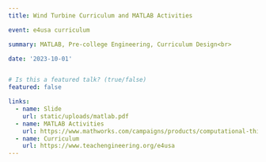 ```yaml
---
title: Wind Turbine Curriculum and MATLAB Activities

event: e4usa curriculum

summary: MATLAB, Pre-college Engineering, Curriculum Design<br>

date: '2023-10-01'


# Is this a featured talk? (true/false)
featured: false

links:
  - name: Slide
    url: static/uploads/matlab.pdf
  - name: MATLAB Activities
    url: https://www.mathworks.com/campaigns/products/computational-thinking-examples.html#
  - name: Curriculum
    url: https://www.teachengineering.org/e4usa
---
```

